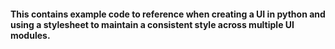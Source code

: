 #### This contains example code to reference when creating a UI in python and using a stylesheet to maintain a consistent style across multiple UI modules.
